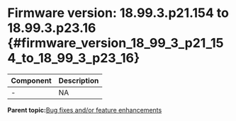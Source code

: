 # Firmware version: 18.99.3.p21.154 to 18.99.3.p23.16 {#firmware_version_18_99_3_p21_154_to_18_99_3_p23_16}

|Component|Description|
|-----------|-------------|
|-|NA|

**Parent topic:**[Bug fixes and/or feature enhancements](../topics/bug_fixes_andor_feature_enhancements_02.md)

